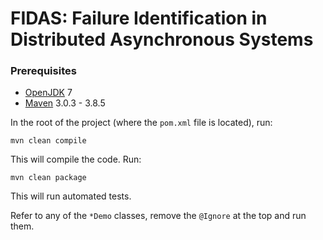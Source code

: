 # FIDAS: Failure Identification in Distributed Asynchronous Systems


### Prerequisites
- [OpenJDK](https://openjdk.java.net/) 7
- [Maven](http://maven.apache.org/) 3.0.3 - 3.8.5

In the root of the project (where the `pom.xml` file is located), run:

```shell
mvn clean compile
```

This will compile the code. Run:

```shell
mvn clean package
```

This will run automated tests.

Refer to any of the `*Demo` classes, remove the `@Ignore` at the top and run them.
